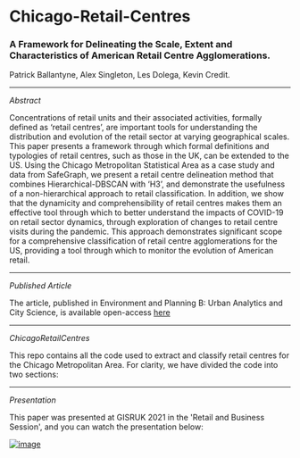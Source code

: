 # Chicago-Retail-Centres

### A Framework for Delineating the Scale, Extent and Characteristics of American Retail Centre Agglomerations.
Patrick Ballantyne, Alex Singleton, Les Dolega, Kevin Credit.

---

*Abstract*

Concentrations of retail units and their associated activities, formally defined as ‘retail centres’, are important tools for understanding the distribution and evolution of the retail sector at varying geographical scales. This paper presents a framework through which formal definitions and typologies of retail centres, such as those in the UK, can be extended to the US. Using the Chicago Metropolitan Statistical Area as a case study and data from SafeGraph, we present a retail centre delineation method that combines Hierarchical-DBSCAN with ‘H3’, and demonstrate the usefulness of a non-hierarchical approach to retail classification. In addition, we show that the dynamicity and comprehensibility of retail centres makes them an effective tool through which to better understand the impacts of COVID-19 on retail sector dynamics, through exploration of changes to retail centre visits during the pandemic. This approach demonstrates significant scope for a comprehensive classification of retail centre agglomerations for the US, providing a tool through which to monitor the evolution of American retail. 

---

*Published Article*

The article, published in Environment and Planning B: Urban Analytics and City Science, is available open-access [here](https://journals.sagepub.com/doi/abs/10.1177/23998083211040519)

---


*ChicagoRetailCentres*

This repo contains all the code used to extract and classify retail centres for the Chicago Metropolitan Area. For clarity, we have divided the code into two sections:

---

*Presentation*

This paper was presented at GISRUK 2021 in the 'Retail and Business Session', and you can watch the presentation below: 

[![image](https://user-images.githubusercontent.com/43341895/119144938-130a1300-ba41-11eb-99d8-b6f2f23af03b.png)](https://www.youtube.com/watch?v=ZyFcNIUWXJM&t=512s)


